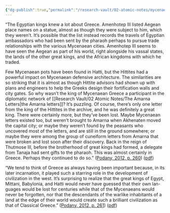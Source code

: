 ```yaml
---
{"dg-publish":true,"permalink":"/research-vault/02-atomic-notes/mycenaean-relationship-with-egypt-and-the-hittite-empire/"}
---
```


“The Egyptian kings knew a lot about Greece. Amenhotep III listed Aegean place names on a statue, almost as though they were subject to him, which they weren’t. It’s possible that the list instead records the travels of Egyptian ambassadors who had been sent by the pharaoh perhaps to pursue trade relationships with the various Mycenaean cities. Amenhotep III seems to have seen the Aegean as part of his world, right alongside his vassal states, the lands of the other great kings, and the African kingdoms with which he traded.  

Few Mycenaean pots have been found in Hatti, but the Hittites had a powerful impact on Mycenaean defensive architecture. The similarities are so striking that it is almost as though Hittite advisors had shown up with plans and engineers to help the Greeks design their fortification walls and city gates. So why wasn’t the king of Mycenaean Greece a participant in the diplomatic network of [[Research Vault/02 Atomic Notes/The Amarna Letters\|the Amarna letters]]? It’s puzzling. Of course, there’s only one letter from the king of the Hittites in the archive, and he was definitely a great king. There were certainly more, but they’ve been lost. Maybe Mycenaean letters existed too, but weren’t brought to Amarna when Akhenaten moved the capital city; or maybe they weren’t found by the peasants who uncovered most of the letters, and are still in the ground somewhere; or maybe they were among the group of cuneiform letters from Amarna that were broken and lost soon after their discovery. Back in the reign of Thutmose III, before the brotherhood of great kings had formed, a delegate from Tanaja had sent gifts to the pharaoh. This was almost certainly in Greece. Perhaps they continued to do so.” ([Podany, 2012, p. 260](zotero://select/library/items/GN73GMNP)) ([pdf](zotero://open-pdf/library/items/LXNK9GFK?page=285&annotation=FD5DPGVU))

“We tend to think of Greece as always having been important because, in its later incarnation, it played such a starring role in the development of civilization in the west. It’s surprising to realize that the great kings of Egypt, Mittani, Babylonia, and Hatti would never have guessed that their own lan- guages would be lost for centuries while that of the Mycenaeans would never be forgotten, nor that the descendants of the warlike inhabitants of a land at the edge of their world would create such a brilliant civilization as that of Classical Greece.” ([Podany, 2012, p. 261](zotero://select/library/items/GN73GMNP)) ([pdf](zotero://open-pdf/library/items/LXNK9GFK?page=286&annotation=LR7Z2P8H))